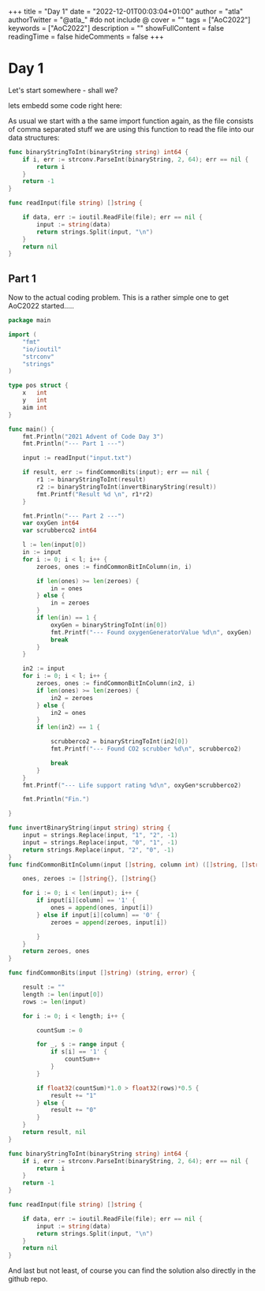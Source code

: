 +++
title = "Day 1"
date = "2022-12-01T00:03:04+01:00"
author = "atla"
authorTwitter = "@atla_" #do not include @
cover = ""
tags = ["AoC2022"]
keywords = ["AoC2022"]
description = ""
showFullContent = false
readingTime = false
hideComments = false
+++

# Day 1

Let's start somewhere - shall we?

lets embedd some code right here:

As usual we start with a the same import function again, as the file consists of comma separated stuff we are using this function to read the file into our data structures:

```go {linenos=table, style=dracula}
func binaryStringToInt(binaryString string) int64 {
	if i, err := strconv.ParseInt(binaryString, 2, 64); err == nil {
		return i
	}
	return -1
}

func readInput(file string) []string {

	if data, err := ioutil.ReadFile(file); err == nil {
		input := string(data)
		return strings.Split(input, "\n")
	}
	return nil
}

```

## Part 1

Now to the actual coding problem. This is a rather simple one to get AoC2022 started.....


```go {linenos=table, style=dracula}
package main

import (
	"fmt"
	"io/ioutil"
	"strconv"
	"strings"
)

type pos struct {
	x   int
	y   int
	aim int
}

func main() {
	fmt.Println("2021 Advent of Code Day 3")
	fmt.Println("--- Part 1 ---")

	input := readInput("input.txt")

	if result, err := findCommonBits(input); err == nil {
		r1 := binaryStringToInt(result)
		r2 := binaryStringToInt(invertBinaryString(result))
		fmt.Printf("Result %d \n", r1*r2)
	}

	fmt.Println("--- Part 2 ---")
	var oxyGen int64
	var scrubberco2 int64

	l := len(input[0])
	in := input
	for i := 0; i < l; i++ {
		zeroes, ones := findCommonBitInColumn(in, i)

		if len(ones) >= len(zeroes) {
			in = ones
		} else {
			in = zeroes
		}
		if len(in) == 1 {
			oxyGen = binaryStringToInt(in[0])
			fmt.Printf("--- Found oxygenGeneratorValue %d\n", oxyGen)
			break
		}
	}

	in2 := input
	for i := 0; i < l; i++ {
		zeroes, ones := findCommonBitInColumn(in2, i)
		if len(ones) >= len(zeroes) {
			in2 = zeroes
		} else {
			in2 = ones
		}
		if len(in2) == 1 {

			scrubberco2 = binaryStringToInt(in2[0])
			fmt.Printf("--- Found CO2 scrubber %d\n", scrubberco2)

			break
		}
	}
	fmt.Printf("--- Life support rating %d\n", oxyGen*scrubberco2)

	fmt.Println("Fin.")

}

func invertBinaryString(input string) string {
	input = strings.Replace(input, "1", "2", -1)
	input = strings.Replace(input, "0", "1", -1)
	return strings.Replace(input, "2", "0", -1)
}
func findCommonBitInColumn(input []string, column int) ([]string, []string) {

	ones, zeroes := []string{}, []string{}

	for i := 0; i < len(input); i++ {
		if input[i][column] == '1' {
			ones = append(ones, input[i])
		} else if input[i][column] == '0' {
			zeroes = append(zeroes, input[i])

		}
	}
	return zeroes, ones
}

func findCommonBits(input []string) (string, error) {

	result := ""
	length := len(input[0])
	rows := len(input)

	for i := 0; i < length; i++ {

		countSum := 0

		for _, s := range input {
			if s[i] == '1' {
				countSum++
			}
		}

		if float32(countSum)*1.0 > float32(rows)*0.5 {
			result += "1"
		} else {
			result += "0"
		}
	}
	return result, nil
}

func binaryStringToInt(binaryString string) int64 {
	if i, err := strconv.ParseInt(binaryString, 2, 64); err == nil {
		return i
	}
	return -1
}

func readInput(file string) []string {

	if data, err := ioutil.ReadFile(file); err == nil {
		input := string(data)
		return strings.Split(input, "\n")
	}
	return nil
}

```

And last but not least, of course you can find the solution also directly in the github repo.
